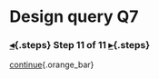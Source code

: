 <div class="top">

# Design query Q7
### [◂](command:katapod.loadPage?step10){.steps} Step 11 of 11 [▸](command:katapod.loadPage?finish){.steps}
</div>



[continue](command:katapod.loadPage?finish){.orange_bar}
